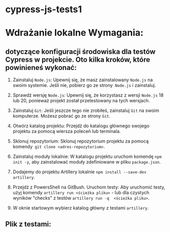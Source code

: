 # cypress-js-tests1

# Wdrażanie lokalne Wymagania:

## dotyczące konfiguracji środowiska dla testów Cypress w projekcie. Oto kilka kroków, które powinieneś wykonać:

1. Zainstaluj `Node.js`: Upewnij się, że masz zainstalowany `Node.js` na swoim systemie. Jeśli nie, pobierz go ze strony` Node.js` i zainstaluj.

2. Sprawdź wersję `Node.js`: Upewnij się, że korzystasz z wersji `Node.js` 18 lub 20, ponieważ projekt został przetestowany na tych wersjach.

3. Zainstaluj `Git`: Jeśli jeszcze tego nie zrobiłeś, zainstaluj `Git` na swoim komputerze. Możesz pobrać go ze strony `Git`.

4. Otwórz katalog projektu: Przejdź do katalogu głównego swojego projektu za pomocą wiersza poleceń lub terminala.

5. Sklonuj repozytorium: Sklonuj repozytorium projektu za pomocą komendy` git clone <adres-repozytorium>`.

6. Zainstaluj moduły lokalnie: W katalogu projektu uruchom komendę `npm init -y`, aby zainstalować moduły zdefiniowane w pliku `package.json`.

7. Dodajemy do projektu Artillery lokalnie `npm install --save-dev artillery`.

8. Przejdż z PowersShell na GitBush. Uruchom testy: Aby uruchomić testy, użyj komendy `artillery run <ścieżka pliku>` - lub dla czystych wyników "checks" z testów `artillery run -q  <ścieżka pliku>`.

9. W oknie startowym wybierz katalog główny z testami `artillery`.

## Plik z testami:
